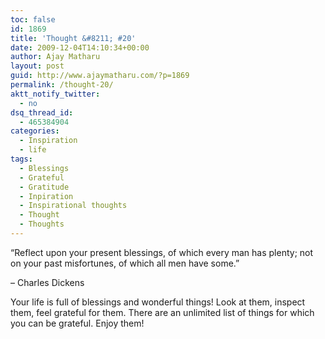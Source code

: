 ```yaml
---
toc: false
id: 1869
title: 'Thought &#8211; #20'
date: 2009-12-04T14:10:34+00:00
author: Ajay Matharu
layout: post
guid: http://www.ajaymatharu.com/?p=1869
permalink: /thought-20/
aktt_notify_twitter:
  - no
dsq_thread_id:
  - 465384904
categories:
  - Inspiration
  - life
tags:
  - Blessings
  - Grateful
  - Gratitude
  - Inpiration
  - Inspirational thoughts
  - Thought
  - Thoughts
---
```

&#8220;Reflect upon your present blessings, of which every man has plenty; not on your past misfortunes, of which all men have some.&#8221;

&#8211; Charles Dickens

Your life is full of blessings and wonderful things! Look at them, inspect them, feel grateful for them. There are an unlimited list of things for which you can be grateful. Enjoy them!
